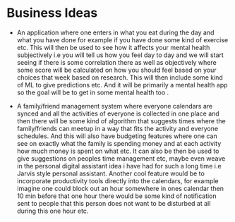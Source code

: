 # Business Ideas

- An application where one enters in what you eat during the day and what you have done for example if you have done some kind of exercise etc. This will then be used to see how it affects your mental health subjectively i.e you will tell us how you feel day to day and we will start seeing if there is some correlation there as well as objectively where some score will be calculated on how you should feel based on your choices that week based on research. This will then include some kind of ML to give predictions etc. And it will be primarily a mental health app so the goal will be to get in some mental health too . 

- A family/friend management system where everyone calendars are synced and all the activities of everyone is collected in one place and then there will be some kind of algorithm that suggests times where the family/friends can meetup in a way that fits the activity and everyone schedules. And this will also have budgeting features where one can see on exactly what the family is spending money and at each activity how much money is spent on what etc. It can also be then be used to give suggestions on peoples time management etc, maybe even weave in the personal digital assistant idea i have had for such a long time i.e Jarvis style personal assistant. Another cool feature would be to incorporate productivity tools directly into the calendars, for example imagine one could block out an hour somewhere in ones calendar then 10 min before that one hour there would be some kind of notification sent to people that this person does not want to be disturbed at all during this one hour etc. 